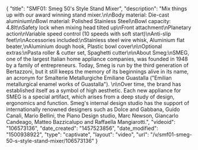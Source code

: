 {
    "title": "SMF01: Smeg 50's Style Stand Mixer",
    "description": "Mix things up with our award winning stand mixer.\n\nBody material: Die-cast aluminium\nBowl material: Polished Stainless Steel\nBowl capacity: 4.8lt\nSafety lock when mixing head tilted up\nFront attachment\nPlanetary action\nVariable speed control (10 speeds with soft start)\nAnti-slip feet\n\nAccessories included:\nStainless steel wire whisk, Aluminium flat beater,\nAluminium dough hook, Plastic bowl cover\n\nOptional extras:\nPasta roller & cutter set, Spaghetti cutter\n\nAbout Smeg:\nSMEG, one of the largest Italian home appliance companies, was founded in 1948 by a family of entrepreneurs. Today, Smeg is run by the third generation of Bertazzoni, but it still keeps the memory of its beginnings alive in its name, an acronym for Smalterie Metallurgiche Emiliane Guastalla (\"Emilian metallurgical enamel works of Guastalla\"). \n\nOver time, the brand has established itself as a symbol of high aesthetic. Each new appliance for SMEG is a special artifact, which arises from a deep study of design, ergonomics and function. Smeg's internal design studio has the support of internationally renowned designers such as Dolce and Gabbana, Guido Canali, Mario Bellini, the Piano Design studio, Marc Newson, Giancarlo Candeago, Matteo Bazzicalupo and Raffaella Mangiarotti.",
    "videoid": "106573136",
    "date_created": "1457523856",
    "date_modified": "1500938922",
    "type": "captivate",
    "layout": "video",
    "url": "\/v\/smf01-smeg-50-s-style-stand-mixer\/106573136"
}